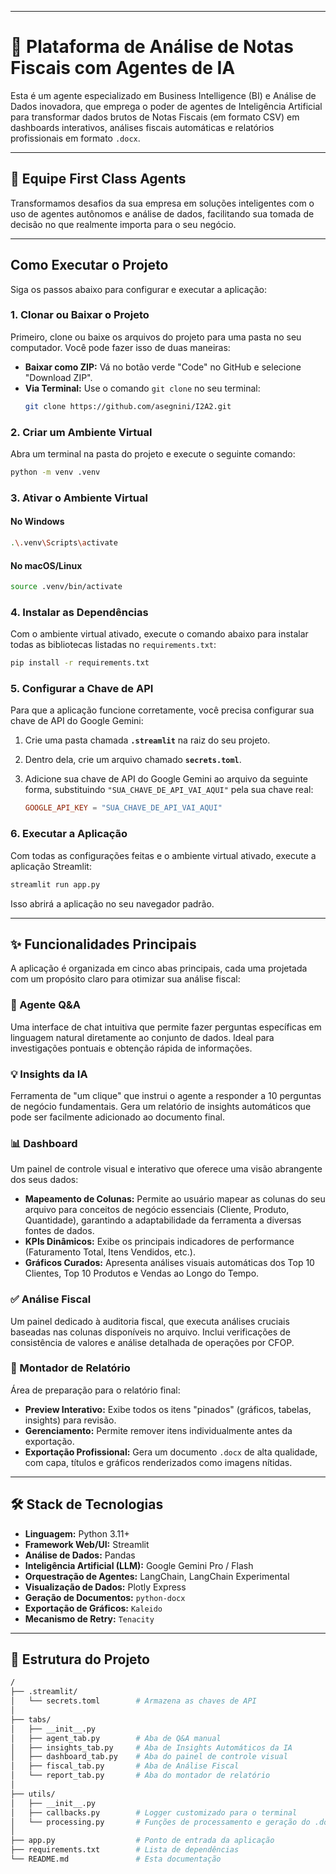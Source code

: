 -----

# 🚀 Plataforma de Análise de Notas Fiscais com Agentes de IA

Esta é um agente especializado em Business Intelligence (BI) e Análise de Dados inovadora, que emprega o poder de agentes de Inteligência Artificial para transformar dados brutos de Notas Fiscais (em formato CSV) em dashboards interativos, análises fiscais automáticas e relatórios profissionais em formato `.docx`.

-----

## 🧠 Equipe First Class Agents

Transformamos desafios da sua empresa em soluções inteligentes com o uso de agentes autônomos e análise de dados, facilitando sua tomada de decisão no que realmente importa para o seu negócio.

-----

## Como Executar o Projeto

Siga os passos abaixo para configurar e executar a aplicação:

### 1\. Clonar ou Baixar o Projeto

Primeiro, clone ou baixe os arquivos do projeto para uma pasta no seu computador. Você pode fazer isso de duas maneiras:

  * **Baixar como ZIP:** Vá no botão verde "Code" no GitHub e selecione "Download ZIP".
  * **Via Terminal:** Use o comando `git clone` no seu terminal:
    ```bash
    git clone https://github.com/asegnini/I2A2.git
    ```

### 2\. Criar um Ambiente Virtual

Abra um terminal na pasta do projeto e execute o seguinte comando:

```bash
python -m venv .venv
```

### 3\. Ativar o Ambiente Virtual

#### No Windows

```bash
.\.venv\Scripts\activate
```

#### No macOS/Linux

```bash
source .venv/bin/activate
```

### 4\. Instalar as Dependências

Com o ambiente virtual ativado, execute o comando abaixo para instalar todas as bibliotecas listadas no `requirements.txt`:

```bash
pip install -r requirements.txt
```

### 5\. Configurar a Chave de API

Para que a aplicação funcione corretamente, você precisa configurar sua chave de API do Google Gemini:

1.  Crie uma pasta chamada **`.streamlit`** na raiz do seu projeto.

2.  Dentro dela, crie um arquivo chamado **`secrets.toml`**.

3.  Adicione sua chave de API do Google Gemini ao arquivo da seguinte forma, substituindo `"SUA_CHAVE_DE_API_VAI_AQUI"` pela sua chave real:

    ```toml
    GOOGLE_API_KEY = "SUA_CHAVE_DE_API_VAI_AQUI"
    ```

### 6\. Executar a Aplicação

Com todas as configurações feitas e o ambiente virtual ativado, execute a aplicação Streamlit:

```bash
streamlit run app.py
```

Isso abrirá a aplicação no seu navegador padrão.

-----

## ✨ Funcionalidades Principais

A aplicação é organizada em cinco abas principais, cada uma projetada com um propósito claro para otimizar sua análise fiscal:

### 💬 Agente Q\&A

Uma interface de chat intuitiva que permite fazer perguntas específicas em linguagem natural diretamente ao conjunto de dados. Ideal para investigações pontuais e obtenção rápida de informações.

### 💡 Insights da IA

Ferramenta de "um clique" que instrui o agente a responder a 10 perguntas de negócio fundamentais. Gera um relatório de insights automáticos que pode ser facilmente adicionado ao documento final.

### 📊 Dashboard

Um painel de controle visual e interativo que oferece uma visão abrangente dos seus dados:

  * **Mapeamento de Colunas:** Permite ao usuário mapear as colunas do seu arquivo para conceitos de negócio essenciais (Cliente, Produto, Quantidade), garantindo a adaptabilidade da ferramenta a diversas fontes de dados.
  * **KPIs Dinâmicos:** Exibe os principais indicadores de performance (Faturamento Total, Itens Vendidos, etc.).
  * **Gráficos Curados:** Apresenta análises visuais automáticas dos Top 10 Clientes, Top 10 Produtos e Vendas ao Longo do Tempo.

### ✅ Análise Fiscal

Um painel dedicado à auditoria fiscal, que executa análises cruciais baseadas nas colunas disponíveis no arquivo. Inclui verificações de consistência de valores e análise detalhada de operações por CFOP.

### 📄 Montador de Relatório

Área de preparação para o relatório final:

  * **Preview Interativo:** Exibe todos os itens "pinados" (gráficos, tabelas, insights) para revisão.
  * **Gerenciamento:** Permite remover itens individualmente antes da exportação.
  * **Exportação Profissional:** Gera um documento `.docx` de alta qualidade, com capa, títulos e gráficos renderizados como imagens nítidas.

-----

## 🛠️ Stack de Tecnologias

  * **Linguagem:** Python 3.11+
  * **Framework Web/UI:** Streamlit
  * **Análise de Dados:** Pandas
  * **Inteligência Artificial (LLM):** Google Gemini Pro / Flash
  * **Orquestração de Agentes:** LangChain, LangChain Experimental
  * **Visualização de Dados:** Plotly Express
  * **Geração de Documentos:** `python-docx`
  * **Exportação de Gráficos:** `Kaleido`
  * **Mecanismo de Retry:** `Tenacity`

-----

## 📂 Estrutura do Projeto

```bash
/
├── .streamlit/
│   └── secrets.toml        # Armazena as chaves de API
│
├── tabs/
│   ├── __init__.py
│   ├── agent_tab.py        # Aba de Q&A manual
│   ├── insights_tab.py     # Aba de Insights Automáticos da IA
│   ├── dashboard_tab.py    # Aba do painel de controle visual
│   ├── fiscal_tab.py       # Aba de Análise Fiscal
│   └── report_tab.py       # Aba do montador de relatório
│
├── utils/
│   ├── __init__.py
│   ├── callbacks.py        # Logger customizado para o terminal
│   └── processing.py       # Funções de processamento e geração do .docx
│
├── app.py                  # Ponto de entrada da aplicação
├── requirements.txt        # Lista de dependências
└── README.md               # Esta documentação
```
